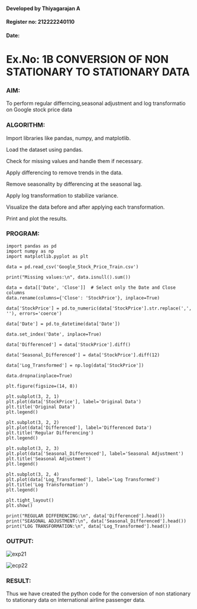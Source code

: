 #### Developed by Thiyagarajan A
#### Register no: 212222240110
#### Date: 


# Ex.No: 1B                     CONVERSION OF NON STATIONARY TO STATIONARY DATA


### AIM:
To perform regular differncing,seasonal adjustment and log transformatio on Google stock price data
### ALGORITHM:
Import libraries like pandas, numpy, and matplotlib.

Load the dataset using pandas.

Check for missing values and handle them if necessary.

Apply differencing to remove trends in the data.

Remove seasonality by differencing at the seasonal lag.

Apply log transformation to stabilize variance.

Visualize the data before and after applying each transformation.

Print and plot the results.
### PROGRAM:
```
import pandas as pd
import numpy as np
import matplotlib.pyplot as plt

data = pd.read_csv('Google_Stock_Price_Train.csv')

print("Missing values:\n", data.isnull().sum())

data = data[['Date', 'Close']]  # Select only the Date and Close columns
data.rename(columns={'Close': 'StockPrice'}, inplace=True)

data['StockPrice'] = pd.to_numeric(data['StockPrice'].str.replace(',', ''), errors='coerce')

data['Date'] = pd.to_datetime(data['Date'])

data.set_index('Date', inplace=True)

data['Differenced'] = data['StockPrice'].diff()

data['Seasonal_Differenced'] = data['StockPrice'].diff(12)

data['Log_Transformed'] = np.log(data['StockPrice'])

data.dropna(inplace=True)

plt.figure(figsize=(14, 8))

plt.subplot(3, 2, 1)
plt.plot(data['StockPrice'], label='Original Data')
plt.title('Original Data')
plt.legend()

plt.subplot(3, 2, 2)
plt.plot(data['Differenced'], label='Differenced Data')
plt.title('Regular Differencing')
plt.legend()

plt.subplot(3, 2, 3)
plt.plot(data['Seasonal_Differenced'], label='Seasonal Adjustment')
plt.title('Seasonal Adjustment')
plt.legend()

plt.subplot(3, 2, 4)
plt.plot(data['Log_Transformed'], label='Log Transformed')
plt.title('Log Transformation')
plt.legend()

plt.tight_layout()
plt.show()

print("REGULAR DIFFERENCING:\n", data['Differenced'].head())
print("SEASONAL ADJUSTMENT:\n", data['Seasonal_Differenced'].head())
print("LOG TRANSFORMATION:\n", data['Log_Transformed'].head())
```

### OUTPUT:

![exp21](https://github.com/user-attachments/assets/7d5dbe55-b0f0-4219-be21-483247ea789c)


![ecp22](https://github.com/user-attachments/assets/b2cbaa34-9ea5-4320-850d-334f7320bb44)



### RESULT:
Thus we have created the python code for the conversion of non stationary to stationary data on international airline passenger
data.
